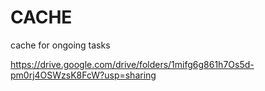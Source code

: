 # CACHE
cache for ongoing tasks

https://drive.google.com/drive/folders/1mifg6g861h7Os5d-pm0rj4OSWzsK8FcW?usp=sharing
